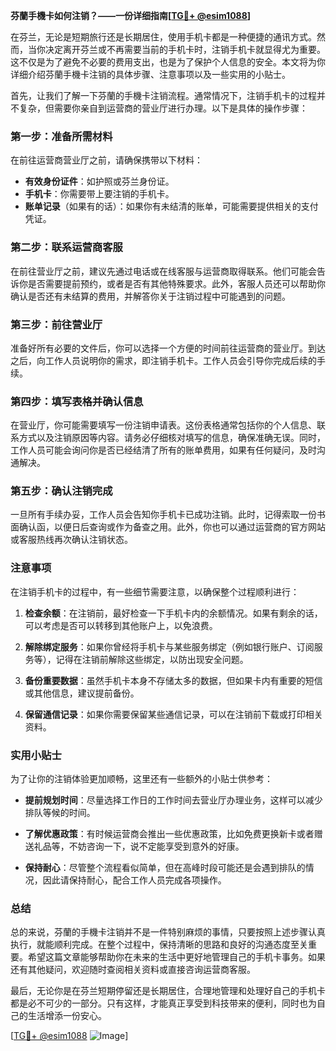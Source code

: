 **芬蘭手機卡如何注销？——一份详细指南[[TG💪+ @esim1088](https://t.me/s/esim1088)]**

在芬兰，无论是短期旅行还是长期居住，使用手机卡都是一种便捷的通讯方式。然而，当你决定离开芬兰或不再需要当前的手机卡时，注销手机卡就显得尤为重要。这不仅是为了避免不必要的费用支出，也是为了保护个人信息的安全。本文将为你详细介绍芬蘭手機卡注销的具体步骤、注意事项以及一些实用的小贴士。

首先，让我们了解一下芬蘭的手機卡注销流程。通常情况下，注销手机卡的过程并不复杂，但需要你亲自到运营商的营业厅进行办理。以下是具体的操作步骤：

### 第一步：准备所需材料

在前往运营商营业厅之前，请确保携带以下材料：
- **有效身份证件**：如护照或芬兰身份证。
- **手机卡**：你需要带上要注销的手机卡。
- **账单记录**（如果有的话）：如果你有未结清的账单，可能需要提供相关的支付凭证。

### 第二步：联系运营商客服

在前往营业厅之前，建议先通过电话或在线客服与运营商取得联系。他们可能会告诉你是否需要提前预约，或者是否有其他特殊要求。此外，客服人员还可以帮助你确认是否还有未结算的费用，并解答你关于注销过程中可能遇到的问题。

### 第三步：前往营业厅

准备好所有必要的文件后，你可以选择一个方便的时间前往运营商的营业厅。到达之后，向工作人员说明你的需求，即注销手机卡。工作人员会引导你完成后续的手续。

### 第四步：填写表格并确认信息

在营业厅，你可能需要填写一份注销申请表。这份表格通常包括你的个人信息、联系方式以及注销原因等内容。请务必仔细核对填写的信息，确保准确无误。同时，工作人员可能会询问你是否已经结清了所有的账单费用，如果有任何疑问，及时沟通解决。

### 第五步：确认注销完成

一旦所有手续办妥，工作人员会告知你手机卡已成功注销。此时，记得索取一份书面确认函，以便日后查询或作为备查之用。此外，你也可以通过运营商的官方网站或客服热线再次确认注销状态。

### 注意事项

在注销手机卡的过程中，有一些细节需要注意，以确保整个过程顺利进行：

1. **检查余额**：在注销前，最好检查一下手机卡内的余额情况。如果有剩余的话，可以考虑是否可以转移到其他账户上，以免浪费。
   
2. **解除绑定服务**：如果你曾经将手机卡与某些服务绑定（例如银行账户、订阅服务等），记得在注销前解除这些绑定，以防出现安全问题。

3. **备份重要数据**：虽然手机卡本身不存储太多的数据，但如果卡内有重要的短信或其他信息，建议提前备份。

4. **保留通信记录**：如果你需要保留某些通信记录，可以在注销前下载或打印相关资料。

### 实用小贴士

为了让你的注销体验更加顺畅，这里还有一些额外的小贴士供参考：

- **提前规划时间**：尽量选择工作日的工作时间去营业厅办理业务，这样可以减少排队等候的时间。
  
- **了解优惠政策**：有时候运营商会推出一些优惠政策，比如免费更换新卡或者赠送礼品等，不妨咨询一下，说不定能享受到意外的好康。

- **保持耐心**：尽管整个流程看似简单，但在高峰时段可能还是会遇到排队的情况，因此请保持耐心，配合工作人员完成各项操作。

### 总结

总的来说，芬蘭的手機卡注销并不是一件特别麻烦的事情，只要按照上述步骤认真执行，就能顺利完成。在整个过程中，保持清晰的思路和良好的沟通态度至关重要。希望这篇文章能够帮助你在未来的生活中更好地管理自己的手机卡事务。如果还有其他疑问，欢迎随时查阅相关资料或直接咨询运营商客服。

最后，无论你是在芬兰短期停留还是长期居住，合理地管理和处理好自己的手机卡都是必不可少的一部分。只有这样，才能真正享受到科技带来的便利，同时也为自己的生活增添一份安心。

[[TG💪+ @esim1088](https://t.me/s/esim1088) ![Image](https://i.postimg.cc/4NQfJmqS/Snipaste-2025-05-13-00-14-12.png)]